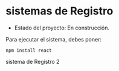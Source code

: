 <h1>sistemas de Registro</h1>

- Estado del proyecto: En construcción.

Para ejecutar el sistema, debes poner:

```npm install react```

sistema de Registro 2
